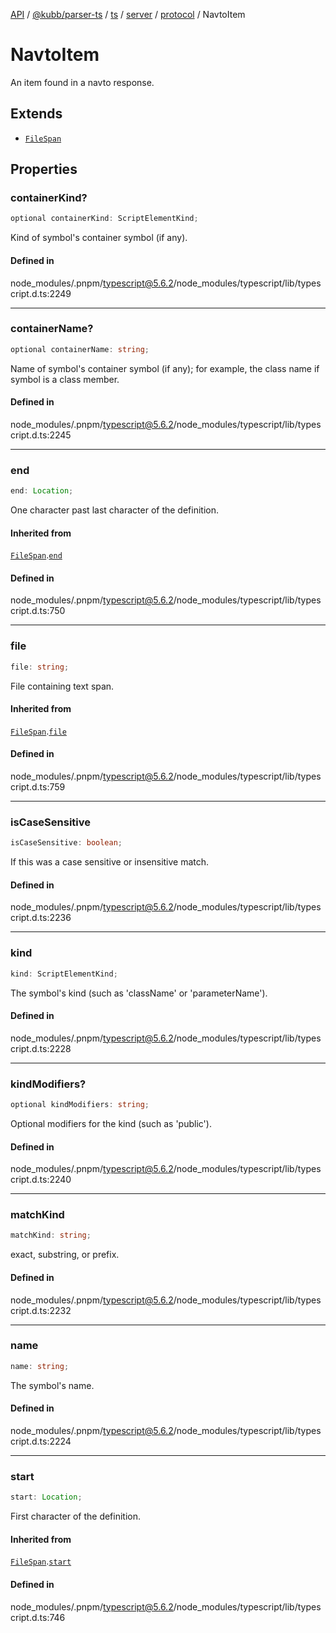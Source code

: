 [API](../../../../../../../../../packages.md) / [@kubb/parser-ts](../../../../../../../index.md) / [ts](../../../../../index.md) / [server](../../../index.md) / [protocol](../index.md) / NavtoItem

# NavtoItem

An item found in a navto response.

## Extends

- [`FileSpan`](FileSpan.md)

## Properties

### containerKind?

```ts
optional containerKind: ScriptElementKind;
```

Kind of symbol's container symbol (if any).

#### Defined in

node\_modules/.pnpm/typescript@5.6.2/node\_modules/typescript/lib/typescript.d.ts:2249

***

### containerName?

```ts
optional containerName: string;
```

Name of symbol's container symbol (if any); for example,
the class name if symbol is a class member.

#### Defined in

node\_modules/.pnpm/typescript@5.6.2/node\_modules/typescript/lib/typescript.d.ts:2245

***

### end

```ts
end: Location;
```

One character past last character of the definition.

#### Inherited from

[`FileSpan`](FileSpan.md).[`end`](FileSpan.md#end)

#### Defined in

node\_modules/.pnpm/typescript@5.6.2/node\_modules/typescript/lib/typescript.d.ts:750

***

### file

```ts
file: string;
```

File containing text span.

#### Inherited from

[`FileSpan`](FileSpan.md).[`file`](FileSpan.md#file)

#### Defined in

node\_modules/.pnpm/typescript@5.6.2/node\_modules/typescript/lib/typescript.d.ts:759

***

### isCaseSensitive

```ts
isCaseSensitive: boolean;
```

If this was a case sensitive or insensitive match.

#### Defined in

node\_modules/.pnpm/typescript@5.6.2/node\_modules/typescript/lib/typescript.d.ts:2236

***

### kind

```ts
kind: ScriptElementKind;
```

The symbol's kind (such as 'className' or 'parameterName').

#### Defined in

node\_modules/.pnpm/typescript@5.6.2/node\_modules/typescript/lib/typescript.d.ts:2228

***

### kindModifiers?

```ts
optional kindModifiers: string;
```

Optional modifiers for the kind (such as 'public').

#### Defined in

node\_modules/.pnpm/typescript@5.6.2/node\_modules/typescript/lib/typescript.d.ts:2240

***

### matchKind

```ts
matchKind: string;
```

exact, substring, or prefix.

#### Defined in

node\_modules/.pnpm/typescript@5.6.2/node\_modules/typescript/lib/typescript.d.ts:2232

***

### name

```ts
name: string;
```

The symbol's name.

#### Defined in

node\_modules/.pnpm/typescript@5.6.2/node\_modules/typescript/lib/typescript.d.ts:2224

***

### start

```ts
start: Location;
```

First character of the definition.

#### Inherited from

[`FileSpan`](FileSpan.md).[`start`](FileSpan.md#start)

#### Defined in

node\_modules/.pnpm/typescript@5.6.2/node\_modules/typescript/lib/typescript.d.ts:746

